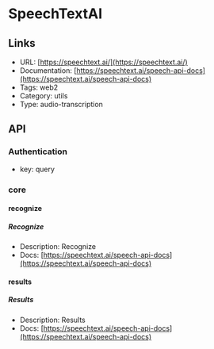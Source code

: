# SpeechTextAI

## Links

* URL: [https://speechtext.ai/](https://speechtext.ai/)
* Documentation: [https://speechtext.ai/speech-api-docs](https://speechtext.ai/speech-api-docs)
* Tags: web2
* Category: utils
* Type: audio-transcription

## API

### Authentication

* key: query

### core

#### recognize

##### Recognize

* Description: Recognize
* Docs: [https://speechtext.ai/speech-api-docs](https://speechtext.ai/speech-api-docs)

#### results

##### Results

* Description: Results
* Docs: [https://speechtext.ai/speech-api-docs](https://speechtext.ai/speech-api-docs)
